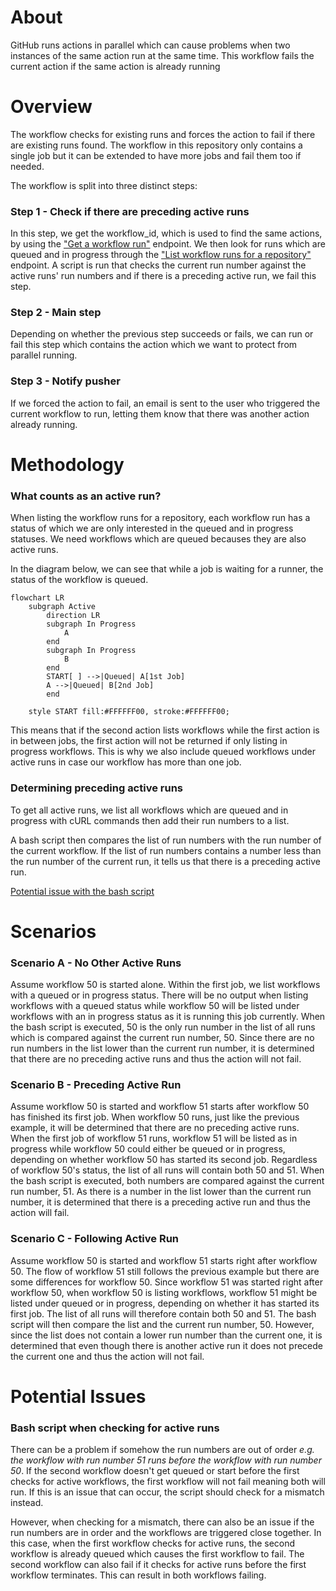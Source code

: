 # About
GitHub runs actions in parallel which can cause problems when two instances of the same action run at the same time. This workflow fails the current action if the same action is already running

# Overview
The workflow checks for existing runs and forces the action to fail if there are existing runs found. The workflow in this repository only contains a single job but it can be extended to have more jobs and fail them too if needed.

The workflow is split into three distinct steps:

### Step 1 - Check if there are preceding active runs
In this step, we get the workflow_id, which is used to find the same actions, by using the ["Get a workflow run"](https://docs.github.com/en/rest/actions/workflow-runs?apiVersion=2022-11-28#get-a-workflow-run) endpoint. We then look for runs which are queued and in progress through the ["List workflow runs for a repository"](https://docs.github.com/en/rest/actions/workflow-runs?apiVersion=2022-11-28#list-workflow-runs-for-a-repository) endpoint. A script is run that checks the current run number against the active runs' run numbers and if there is a preceding active run, we fail this step.

### Step 2 - Main step
Depending on whether the previous step succeeds or fails, we can run or fail this step which contains the action which we want to protect from parallel running.

### Step 3 - Notify pusher
If we forced the action to fail, an email is sent to the user who triggered the current workflow to run, letting them know that there was another action already running.

# Methodology
### What counts as an active run? 
When listing the workflow runs for a repository, each workflow run has a status of which we are only interested in the queued and in progress statuses. We need workflows which are queued becauses they are also active runs.

In the diagram below, we can see that while a job is waiting for a runner, the status of the workflow is queued.

```mermaid
flowchart LR
    subgraph Active
        direction LR
        subgraph In Progress
            A
        end
        subgraph In Progress
            B
        end
        START[ ] -->|Queued| A[1st Job]
        A -->|Queued| B[2nd Job]
        end
    
    style START fill:#FFFFFF00, stroke:#FFFFFF00;
```
This means that if the second action lists workflows while the first action is in between jobs, the first action will not be returned if only listing in progress workflows. This is why we also include queued workflows under active runs in case our workflow has more than one job. 

### Determining preceding active runs
To get all active runs, we list all workflows which are queued and in progress with cURL commands then add their run numbers to a list.

A bash script then compares the list of run numbers with the run number of the current workflow. If the list of run numbers contains a number less than the run number of the current run, it tells us that there is a preceding active run.

[Potential issue with the bash script](#bash-script-when-checking-for-active-runs)

# Scenarios
### Scenario A - No Other Active Runs
Assume workflow 50 is started alone. Within the first job, we list workflows with a queued or in progress status. There will be no output when listing workflows with a queued status while workflow 50 will be listed under workflows with an in progress status as it is running this job currently. When the bash script is executed, 50 is the only run number in the list of all runs which is compared against the current run number, 50. Since there are no run numbers in the list lower than the current run number, it is determined that there are no preceding active runs and thus the action will not fail.

### Scenario B - Preceding Active Run
Assume workflow 50 is started and workflow 51 starts after workflow 50 has finished its first job. When workflow 50 runs, just like the previous example, it will be determined that there are no preceding active runs. When the first job of workflow 51 runs, workflow 51 will be listed as in progress while workflow 50 could either be queued or in progress, depending on whether workflow 50 has started its second job. Regardless of workflow 50's status, the list of all runs will contain both 50 and 51. When the bash script is executed, both numbers are compared against the current run number, 51. As there is a number in the list lower than the current run number, it is determined that there is a preceding active run and thus the action will fail.

### Scenario C - Following Active Run
Assume workflow 50 is started and workflow 51 starts right after workflow 50. The flow of workflow 51 still follows the previous example but there are some differences for workflow 50. Since workflow 51 was started right after workflow 50, when workflow 50 is listing workflows, workflow 51 might be listed under queued or in progress, depending on whether it has started its first job. The list of all runs will therefore contain both 50 and 51. The bash script will then compare the list and the current run number, 50. However, since the list does not contain a lower run number than the current one, it is determined that even though there is another active run it does not precede the current one and thus the action will not fail.


# Potential Issues
### Bash script when checking for active runs
There can be a problem if somehow the run numbers are out of order *e.g. the workflow with run number 51 runs before the workflow with run number 50*. If the second workflow doesn't get queued or start before the first checks for active workflows, the first workflow will not fail meaning both will run. If this is an issue that can occur, the script should check for a mismatch instead.

However, when checking for a mismatch, there can also be an issue if the run numbers are in order and the workflows are triggered close together. In this case, when the first workflow checks for active runs, the second workflow is already queued which causes the first workflow to fail. The second workflow can also fail if it checks for active runs before the first workflow terminates. This can result in both workflows failing.